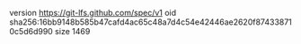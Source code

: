 version https://git-lfs.github.com/spec/v1
oid sha256:16bb9148b585b47cafd4ac65c48a7d4c54e42446ae2620f874338710c5d6d990
size 1469
